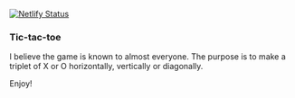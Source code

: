 [![Netlify Status](https://api.netlify.com/api/v1/badges/9fb93635-608b-43a0-bc37-debe78ea2412/deploy-status)](https://app.netlify.com/sites/condescending-ptolemy-2f5b28/deploys)

### Tic-tac-toe
I believe the game is known to almost everyone. The purpose is to make a triplet of X or O horizontally, vertically or diagonally.

Enjoy!